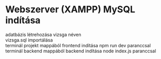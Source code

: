 # Webszerver (XAMPP) MySQL indítása  
adatbázis létrehozása vizsga néven  
vizsga.sql importálása  
terminál projekt mappából frontend indítása npm run dev paranccsal  
terminál backend mappából backend indítása node index.js paranccsal
